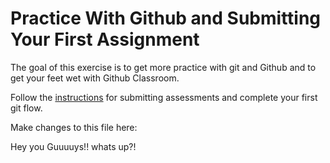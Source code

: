 # Practice With Github and Submitting Your First Assignment

The goal of this exercise is to get more practice with git and Github and to get your feet wet with Github Classroom.

Follow the [instructions](https://github.com/LEARNAcademy/Syllabus/blob/master/tools_and_resources/assessments.md) for submitting assessments and complete your first git flow.


Make changes to this file here:


Hey you Guuuuys!!
whats up?!